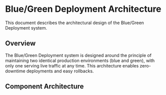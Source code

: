 # Blue/Green Deployment Architecture

This document describes the architectural design of the Blue/Green Deployment system.

## Overview

The Blue/Green Deployment system is designed around the principle of maintaining two identical production environments (blue and green), with only one serving live traffic at any time. This architecture enables zero-downtime deployments and easy rollbacks.

## Component Architecture

